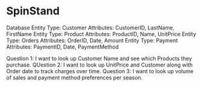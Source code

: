 # SpinStand
Database
Entity Type: Customer
Attributes: CustomerID, LastName, FirstName
Entity Type: Product
Attributes: ProductID, Name, UnitPrice
Entity Type: Orders
Attributes: OrderID, Date, Amount
Entity Type: Payment
Attributes: PaymentID, Date, PaymentMethod

Question 1: I want to look up Customer Name and see which Products they purchase.
QUestion 2: I want to look up UnitPrice and Customer along with Order date to track charges over time.
Question 3: I want to look up volume of sales and payment method preferences per season.
